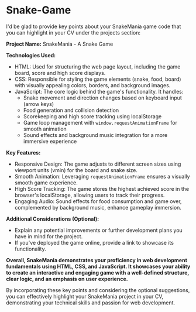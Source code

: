# Snake-Game
I'd be glad to provide key points about your SnakeMania game code that you can highlight in your CV under the projects section:

**Project Name:** SnakeMania - A Snake Game

**Technologies Used:**

* HTML: Used for structuring the web page layout, including the game board, score and high score displays.
* CSS: Responsible for styling the game elements (snake, food, board) with visually appealing colors, borders, and background images.
* JavaScript: The core logic behind the game's functionality. It handles:
    * Snake movement and direction changes based on keyboard input (arrow keys)
    * Food generation and collision detection
    * Scorekeeping and high score tracking using localStorage
    * Game loop management with `window.requestAnimationFrame` for smooth animation
    * Sound effects and background music integration for a more immersive experience

**Key Features:**

* Responsive Design: The game adjusts to different screen sizes using viewport units (vmin) for the board and snake size.
* Smooth Animation: Leveraging `requestAnimationFrame` ensures a visually smooth game experience.
* High Score Tracking: The game stores the highest achieved score in the browser's localStorage, allowing users to track their progress.
* Engaging Audio: Sound effects for food consumption and game over, complemented by background music, enhance gameplay immersion.

**Additional Considerations (Optional):**

* Explain any potential improvements or further development plans you have in mind for the project.
* If you've deployed the game online, provide a link to showcase its functionality.

**Overall, SnakeMania demonstrates your proficiency in web development fundamentals using HTML, CSS, and JavaScript. It showcases your ability to create an interactive and engaging game with a well-defined structure, clear logic, and an emphasis on user experience.**

By incorporating these key points and considering the optional suggestions, you can effectively highlight your SnakeMania project in your CV, demonstrating your technical skills and passion for web development.
